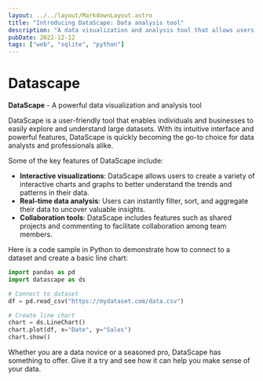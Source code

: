 ```yaml
---
layout: ../../layout/MarkdownLayout.astro
title: "Introducing DataScape: Data analysis tool"
description: "A data visualization and analysis tool that allows users to easily explore and understand large datasets."
pubDate: 2022-12-12
tags: ["web", "sqlite", "python"]
---
```


# Datascape

**DataScape** - A powerful data visualization and analysis tool

DataScape is a user-friendly tool that enables individuals and businesses to easily explore and understand large datasets. With its intuitive interface and powerful features, DataScape is quickly becoming the go-to choice for data analysts and professionals alike.

Some of the key features of DataScape include:

- **Interactive visualizations**: DataScape allows users to create a variety of interactive charts and graphs to better understand the trends and patterns in their data.
- **Real-time data analysis**: Users can instantly filter, sort, and aggregate their data to uncover valuable insights.
- **Collaboration tools**: DataScape includes features such as shared projects and commenting to facilitate collaboration among team members.

Here is a code sample in Python to demonstrate how to connect to a dataset and create a basic line chart:

```python
import pandas as pd
import datascape as ds

# Connect to dataset
df = pd.read_csv("https://mydataset.com/data.csv")

# Create line chart
chart = ds.LineChart()
chart.plot(df, x="Date", y="Sales")
chart.show()
```

Whether you are a data novice or a seasoned pro, DataScape has something to offer. Give it a try and see how it can help you make sense of your data.
